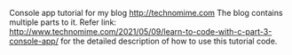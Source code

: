 Console app tutorial for my blog http://technomime.com
The blog contains multiple parts to it. Refer link: http://www.technomime.com/2021/05/09/learn-to-code-with-c-part-3-console-app/ for the detailed description of how to use this tutorial code.

